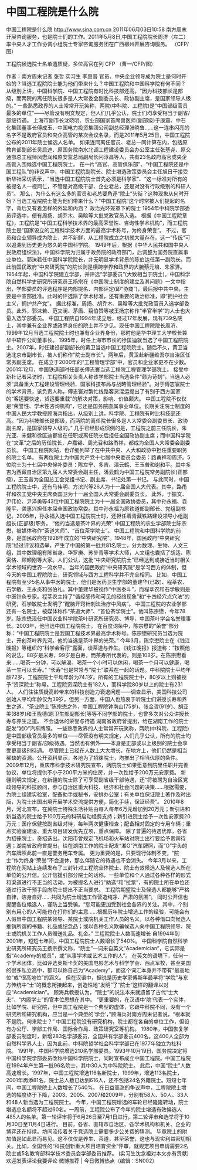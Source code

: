 # 中国工程院是什么院

中国工程院是什么院
http://www.sina.com.cn  2011年06月03日10:58  南方周末
开展咨询服务，也是院士们的工作。2011年5月8日,中国工程院院长周济（左二）率中央人才工作协调小组院士专家咨询服务团在广西柳州开展咨询服务。 （CFP/图）

工程院候选院士名单遭质疑，多位高官在列 CFP （曹一/CFP/图）

作者：南方周末记者 张哲 实习生 李惠普
官员、中央企业领导成为院士是何时开始的？当选工程院院士能为他们带来什么？中国工程院和中国科学院有何不同？
从级别上讲，中国科学院、中国工程院有时比科技部还高。“因为科技部长是部级，而两院的离任院长很多是人大常委会副委员长、政协副主席，是国家领导人级的。”
一些熟悉政界的人士常常开玩笑称，两院(中科院、工程院)是“中国部级官员最多的单位”——尽管没有明文规定，但人们几乎公认，院士们均享受相当于副省/部级待遇。
上海市副市长沈晓明、农业部国家首席兽医师(副部级)于康震、中石化集团董事长傅成玉、中国电力投资集团公司副总经理张晓鲁……这一连串闪亮的名字不是政府官员和央企高管的某次会议名录，而是2011年5月25日，中国工程院公布的2011年院士候选人名单。
如果连同离任官员、老总一同计算在内，包括原教育部副部长吴启迪、原国务院南水北调工程建设委员会办公室主任张基尧、原交通部总工程师凤懋润和原安监总局副局长闪淳昌等人，共有23名政府高官或央企高管入围候选中国工程院院士。
在一片“高官、高管俱乐部”、“中国工程院还是中国工程队”的非议声中，中国工程院副院长、院士增选政策委员会主任旭日干接受新华社采访表示，“当选中国工程院院士首先必须是科学家”、“这一标准对所有的被提名人一视同仁，不管是对高级干部、企业老总，还是对没有行政级别的科研人员”。
那么，为什么有这么多的官员和老总要角逐“院士”头衔？这种现象从何时开始？当选工程院院士能为他们带来什么？“中国工程院”这个时常被人们提起的名字，背后又有着怎样的外延和内涵？
政治光环笼罩下的院士
1954年中科院学部委员评选中，便有周扬、胡乔木、吴晗等大批党政官员入选。
根据《中国工程院章程》，工程院是“中国工程科学技术界的最高荣誉性、咨询性学术机构”，而工程院院士是“国家设立的工程科学技术方面的最高学术称号，为终身荣誉”。
不过，官员和企业领导成为院士，并不新鲜，从工程院成立之初就大量存在。这一“传统”可以追溯到历史更为悠久的中国科学院。
1949年后，根据《中华人民共和国中央人民政府组织法》，中国科学院为归属于政务院的政府部门，后调整为国务院直属事业单位。郭沫若任中国科学院院长，并无明显学术背景的陈伯达任第一副院长。而此前国民政府“中央研究院”的院长则是横跨学界和政界的大腕蔡元培、朱家骅。
1954年起，中国科学院建立学部，并评选“学部委员”(大致相当于院士)。中国科学院自然科学史研究所研究员王扬宗在《中国院士制度的建立及其问题》一文中指出，学部委员的评选程序是内部提名、内部评定(即“协商”)，最后报中共中央，主要是中宣部批准。此时的评选除了学术标准，还有重要的政治标准，即“拥护社会主义，拥护共产党”。
据此标准，周扬、胡乔木、吴晗等大批党政官员入选学部委员。此外，郭沫若、范文澜、茅盾、翦伯赞等被王扬宗称作“半官半学”的人士也大量入选学部委员。
中国工程院自1994年成立后，经过17年发展，现有739名院士，其中兼有企业界或政界身份的院士并不少见。现任中国工程院院长周济，1999年12月当选工程院院士时也兼有企业界身份，那时他是华中理工大学校长兼华中软件公司董事长。
1995年，时任上海市市长的徐匡迪就当选了中国工程院院士。2007年，时任建设部副部长的黄卫当选中国工程院院士。随后不久，黄卫当选北京市副市长，被人们称作“院士副市长”。两年后，黄卫赴新疆维吾尔自治区任常务副主席。
在成立于2000年的“工程管理学部”中，官员和企业家更不在少数。2001年12月，中国铁道部时任部长傅志寰当选工程院工程管理学部院士。
接受中新社记者采访时，工程院相关负责人称该学部院士当选条件“颇为苛刻”，当选人必须“具备重大工程建设管理经验、国家科技布局与战略管理经验”。对于傅志寰院士的学术背景，该负责人称，傅志寰对繁忙线路客货混运提出了有别于西方国家的“客运要快速，货运要重载”的解决对策，影响、价值颇大。
中国工程院不仅仅是“荣誉性、学术性咨询机构”，它还是国务院直属事业单位。长期关注院士制度的中国人民大学教授顾海兵指出，从级别上讲，科学院、工程院有时比科技部还高。“因为科技部长是部级，而两院的离任院长很多是人大常委会副委员长、政协副主席，是国家领导人级的。”
几乎已经形成惯例的是，工程院之前三任院长，朱光亚、宋健和徐匡迪都曾在任职或离任院长后担任全国政协副主席；而中国科学院在“文革”之后的历任院长，卢嘉锡、周光召和路甬祥，都成为全国人大常委会副委员长。
中国工程院网站，也详细列举了在中共中央、人大和政协中担任重要职务的院士名单。
有两位院士为中国共产党十七届中央委员会委员：路甬祥和周济。5位院士为十七届中央候补委员：陈左宁、多吉、潘云鹤、王玉普和谢和平。其中多吉为西藏自治区第九届人大常委会副主任，潘云鹤为中国工程院常务副院长(正部级)，王玉普为全国总工会党组书记、副主席、书记处第一书记。
与此同时，中国工程院院士中，还有马伟明、方滨兴等26人为十一届全国人大代表。其中，路甬祥和农工党中央主席桑国卫为十一届全国人大常委会副委员长。
此外，于振文、尹伟伦、尹泽勇等43位中国工程院院士为十一届全国政协委员，其中孙永福、袁隆平、龚惠兴担任本届全国政协常委。其中孙永福为原铁道部副部长、党组副书记。2005年，孙永福入选中国工程院院士时，还担任着青藏铁路建设领导小组副组长(正部级)职务。
“他的当选是茶叶界的光荣”
中国工程院的农业学部院士陈宗懋，被媒体称作“茶道大师”、“首位茶学院士”。
中国工程院和中国科学院的前身，是国民政府在1928年成立的“中央研究院”。1948年，国民政府“中央研究院”经过评议和选举，产生了中国的第一批共81名院士，分为数理、生物、人文三组，其中数理组有陈省身、华罗庚、苏步青等学术大师，人文组也囊括了胡适、陈寅恪、顾颉刚等大家。人们公认，这批“中央研究院院士”已经达到或接近当时相关学术领域的世界一流水平。
当年的国民政府“中央研究院”是学习西方的体制，但今天的中国工程院院士，研究领域与西方工程科学并不完全相同。
比如，中国工程院有至少5名从事中医的院士，他们是医药卫生学部的董建华(已故)、程莘农、石学敏、王永炎和张伯礼。其中董建华被视作“中医泰斗”，而程莘农和石学敏则是中医针灸专家。程莘农主持了“循经感传和可见的经络现象”和“十四经穴点穴法”的研究，石学敏院士发明了“醒脑开窍针刺法治疗中风病”。
中国工程院的农业学部还有一名院士，被媒体称作“茶道大师”、“首位茶学院士”。他叫陈宗懋，今年78岁。陈宗懋现任中国农业科学院茶叶研究所研究员、博导，中国茶叶学会名誉理事长。2003年，他当选中国工程院院士。
在百度词条中，陈宗懋的“荣誉”部分称：“中国工程院院士是我国工程技术界最高学术称号。陈宗懋研究员当选为院士，开创茶叶界先河。他的当选是茶叶界的光荣。”
今年3月，陈宗懋院士在《钱江晚报》等组织的“科学会客厅”露面，谈茶道与养生。《钱江晚报》报道称：“按照他的说法，88岁是米寿，99岁是白寿，而茶寿所代表的，则是108岁。在陈宗懋看来……喝茶一分钟，可以解渴，喝茶一个小时可以休闲，喝茶一个月可以健康，喝茶一生可以长寿。”
“长寿”也是常常与“院士”联系在一起的话题。中科院院士平均年龄72岁，工程院院士平均年龄为74.1岁。所有的工程院院士中，80岁以上则被授予“资深院士”称号。工程院资深院士有182人，而科学院80岁以上的院士有231人。
人们往往质疑高龄带来的科技创造力衰退问题——调查显示，美国科技公司创始人平均年龄仅为39岁。但另一方面，中国人也热衷于听院士们讲授长寿和养生之道。“茶业院士”陈宗懋之外，中国工程院钟南山(75岁)、张金哲(91岁)、胡亚美(88岁)和王陇德(原卫生部副部长)等等不同学部的院士，也曾多次对公众讲授长寿与养生之道。
不会退休的荣誉与待遇
湖南省政府曾提出，给在湖南工作的院士配发“湘O”汽车牌照。
一些熟悉政界的人士常常开玩笑称，两院(中科院、工程院)是中国部级官员最多的单位——尽管没有明文规定，人们几乎公认，所有的院士均享受相当于副省/部级待遇。当然也有例外——本身是正部或以上级别的院士会享受更高级别待遇。
尽管院士已经在人数上大大增长，在地方上，他们仍然是相当稀缺的资源。公开资料显示，各地为了招徕院士，均推出了相当优厚的条件。
2009年12月，重庆市科学技术研究院宣布，两院院士如果愿意到院里任职并完善协议，单位将提供不小于200平方米的住房，并一次性给予200万元安家费。
新疆则明文规定，在新疆的院士除了可享受副省级干部待遇，还“将被聘为自治区党政领导的科技顾问，参与自治区重大科技、经济和社会问题的决策……根据需要，为院士组建实验室，配备助手或秘书，安排办公室；有关单位保证院士著作及时出版，为院士出国出境开展学术交流提供方便，简化手续，保证经费”。
2010年8月，河北宣布，在冀院士特殊生活补贴由每人每年6万元增加到20万元；新引进和新当选的院士给予100万元的科研启动经费支持；新引进院士给予一次性安家费20万元；医疗保健按副省级对待，每年两次健康检查；配备相对固定的专用车辆；重点实验室建设、重大项目研发优先立项，重点保障。
除了普遍的待遇优厚，各省为招徕院士，奇招迭出。沈阳市曾规定飞机场和火车站对院士出行要给予贵宾待遇；湖南省政府曾提出，给在湖南工作的院士配发“湘O”汽车牌照，而“O”字头的汽车牌照此前一直是警务用车专属。
更为重要的是，只要现行体制不变，“院士”作为终身“荣誉”不会退休，那么伴随它的待遇也不会消失。
今年3月以来，工程院在网站上连续发布了三封针对工程院全体院士、院士有效候选人及候选人所在单位的公开信。公开信援引部分院士的话称，一些单位和个人通过各种各样的形式和渠道进行不正当的活动，为被提名人进行“助选”和“拉票”，有的院士所在单位还通过行政干预手段向院士提出不正当要求。
工程院期望院士及候选人都能够“严格自律，洁身自好……共同为院士增选工作营造纯净、严肃的氛围”。
同时公开信也提醒各位候选人，谨防上当受骗。“您可能更加受到社会各界的关注。其中，个别别有用心的人可能也在打你们的主意……根据历年院士增选工作的经验，可能会有人假冒中国工程院某领导、某院士或院机关工作人员的名义，以各种借口向候选人推销所谓的书籍、礼品或纪念品；或以各种名义欺骗候选人向中国工程院领导、院士或院机关工作人员赠送礼品、礼金。”
工程院院士人数高速增长
自1994年到2001年，短短七年间，中国工程院院士人数增长了540%。
中国科学院自然科学史研究所研究员王扬宗撰文称，“院士”一词来自英文“Academician”，它实际是指“Academy的成员”，或“从事学术或艺术工作的人”。
在英文的语境下，任何一个学术团体，比如评选奥斯卡奖的美国电影艺术与科学学会、西点军校，甚至美国的很多私立高中，都可以称自己为“Academy”，而这个词汇本身并不带有“最高地位”或“很高地位”的涵义。
但在汉语中，据说是历史学家傅斯年最早将“学院”与东方传统中“士”的概念衔接起来，创造性地“发明”了“院士”这样的翻译以对应“Academician”。
顾海兵教授认为，“院士”的说法本来就遗留了古代“士大夫”、“内阁学士”的官本位思想在其中。
“更重要的，在汉语中‘院’代表一个实体，比如学院、研究院，但中国工程院是一个典型的虚体，它跟中科院不同，没有一个研究所和研究机构，应当是一个典型的‘学会’，”顾海兵对南方周末记者说，“根本就不是院，何来院士？”
中国工程院没有研究机构，院士都在各自的单位工作，但设有办公厅、学部工作局、国际合作局、政策研究室等机构。
1980年，中国恢复学部委员制度时，新增283名学部委员，全国共有学部委员400名。这400人全部为自然科学界人士，因为此前，中科院哲学社会科学学部已在1977年独立为社科院。
1991年，中国科学院增选210名学部委员。1993年10月19日，国务院决定将中国科学院学部委员改称中国科学院院士，同时宣布成立中国工程院。中国工程院在1994年产生第一批96名院士，其中30人为中科院院士。
此后，中国“院士”人数高速增长。1997年，中国工程院增选116名新院士，1999年，增选113名院士，2001年再添81名，院士总人数已达到616人，还不包括24名外籍院士。短短七年间，中国工程院院士人数增长了540%。
在日益高涨的争议声中，工程院院士增选的幅度终于下降，2003、2005、2007和2009年，分别有58人、50人、33人和48人新当选为工程院院士。
今年，中国工程院增选的车轮已经隆隆转动，院士增选总名额将不超过60名。一周前，工程院公布了今年的院士增选有效候选人485人的名单。第一轮评审将于6月26日至7月1日进行，第二轮评审和选举将于10月30日至11月4日进行。
目前，各省、直辖市自治区、各学术机构和机关、企业的博弈还在持续。坊间流传着关于竞选院士需要多少公关费的猜测。
毕竟院士的附加值是如此显而易见。这不仅仅是养生、茶道，甚至荣誉，这也与现实利益密切相关。比如，全国性的“科技创新重大项目培育资金”评审，就规定项目申请需要2名院士或5名教育部科学技术委员会学部委员推荐。
(实习生沈念祖对本文亦有贡献)
欢迎发表评论我要评论
微博推荐 | 今日微博热点（编辑：SN002）

